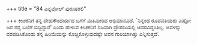 +++
title = "84 ಎನ್ನವೋಲ್ ಪುರುಷರಲಿ"

+++
ಕೀಚಕನಿಗೆ ತನ್ನ ದೇಹಸೌಂದರ್ಯದ ಬಗೆಗೆ ಮಿತಿಮೀರಿದ ಅಭಿಮಾನವಿದೆ. `ನಿನ್ನಂಥ ರೂಪವತಿಯರು ಎಷ್ಟೋ ಜನ ನನ್ನ ಬಲೆಗೆ ಬಿದ್ದಿದ್ದಾರೆ' ಎಂದು ಹೇಳುವ ಕೀಚಕನಿಗೆ ನಿಜವಾಗಿ ದ್ರೌಪದಿಯಲ್ಲಿ ಆದರವಿದ್ದಂತಿಲ್ಲ. ಅವಳನ್ನು ವಶಪಡಿಸಿಕೊಂಡು ತನ್ನ ಹಿರಿಮೆಯನ್ನು ಕೊಚ್ಚಿಕೊಳ್ಳುವುದಷ್ಟೇ ಅವನ ಗುರಿಯಾಗಿತ್ತು ಎನ್ನಿಸುತ್ತದೆ.